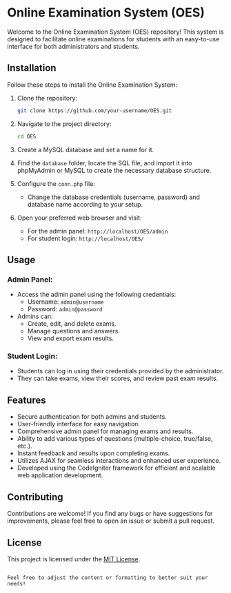 

# Online Examination System (OES)

Welcome to the Online Examination System (OES) repository! This system is designed to facilitate online examinations for students with an easy-to-use interface for both administrators and students.



## Installation

Follow these steps to install the Online Examination System:

1. Clone the repository:
   ```sh
   git clone https://github.com/your-username/OES.git
   ```

2. Navigate to the project directory:
   ```sh
   cd OES
   ```

3. Create a MySQL database and set a name for it.

4. Find the `database` folder, locate the SQL file, and import it into phpMyAdmin or MySQL to create the necessary database structure.

5. Configure the `conn.php` file:
   - Change the database credentials (username, password) and database name according to your setup.

6. Open your preferred web browser and visit:
   - For the admin panel: `http://localhost/OES/admin`
   - For student login: `http://localhost/OES/`

## Usage

### Admin Panel:
- Access the admin panel using the following credentials:
  - Username: `admin@username`
  - Password: `admin@password`
- Admins can:
  - Create, edit, and delete exams.
  - Manage questions and answers.
  - View and export exam results.

### Student Login:
- Students can log in using their credentials provided by the administrator.
- They can take exams, view their scores, and review past exam results.

## Features

- Secure authentication for both admins and students.
- User-friendly interface for easy navigation.
- Comprehensive admin panel for managing exams and results.
- Ability to add various types of questions (multiple-choice, true/false, etc.).
- Instant feedback and results upon completing exams.
- Utilizes AJAX for seamless interactions and enhanced user experience.
- Developed using the CodeIgniter framework for efficient and scalable web application development.

## Contributing

Contributions are welcome! If you find any bugs or have suggestions for improvements, please feel free to open an issue or submit a pull request.

## License

This project is licensed under the [MIT License](LICENSE).
```

Feel free to adjust the content or formatting to better suit your needs!
